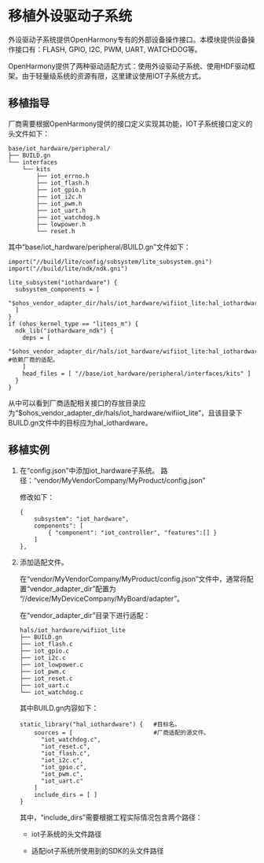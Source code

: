 # 移植外设驱动子系统


外设驱动子系统提供OpenHarmony专有的外部设备操作接口。本模块提供设备操作接口有：FLASH, GPIO, I2C, PWM, UART, WATCHDOG等。


OpenHarmony提供了两种驱动适配方式：使用外设驱动子系统、使用HDF驱动框架。由于轻量级系统的资源有限，这里建议使用IOT子系统方式。


## 移植指导

厂商需要根据OpenHarmony提供的接口定义实现其功能，IOT子系统接口定义的头文件如下：

  
```
base/iot_hardware/peripheral/
├── BUILD.gn
└── interfaces
    └── kits
        ├── iot_errno.h
        ├── iot_flash.h
        ├── iot_gpio.h
        ├── iot_i2c.h
        ├── iot_pwm.h
        ├── iot_uart.h
        ├── iot_watchdog.h
        ├── lowpower.h
        └── reset.h
```

其中“base/iot_hardware/peripheral/BUILD.gn”文件如下：

  
```
import("//build/lite/config/subsystem/lite_subsystem.gni")
import("//build/lite/ndk/ndk.gni")
       
lite_subsystem("iothardware") {
  subsystem_components = [
    "$ohos_vendor_adapter_dir/hals/iot_hardware/wifiiot_lite:hal_iothardware",
  ]
}
if (ohos_kernel_type == "liteos_m") {
  ndk_lib("iothardware_ndk") {
    deps = [
      "$ohos_vendor_adapter_dir/hals/iot_hardware/wifiiot_lite:hal_iothardware", #依赖厂商的适配。
    ]
    head_files = [ "//base/iot_hardware/peripheral/interfaces/kits" ]
  }
}
```

从中可以看到厂商适配相关接口的存放目录应为“$ohos_vendor_adapter_dir/hals/iot_hardware/wifiiot_lite”，且该目录下BUILD.gn文件中的目标应为hal_iothardware。


## 移植实例

1. 在“config.json”中添加iot_hardware子系统。
   路径：“vendor/MyVendorCompany/MyProduct/config.json”

   修改如下：

     
   ```
   { 
       subsystem": "iot_hardware", 
       components": [ 
           { "component": "iot_controller", "features":[] }
       ] 
   },
   ```

2. 添加适配文件。

   在“vendor/MyVendorCompany/MyProduct/config.json”文件中，通常将配置“vendor_adapter_dir”配置为 “//device/MyDeviceCompany/MyBoard/adapter”。

   在“vendor_adapter_dir”目录下进行适配：

     
   ```
   hals/iot_hardware/wifiiot_lite
   ├── BUILD.gn
   ├── iot_flash.c
   ├── iot_gpio.c
   ├── iot_i2c.c
   ├── iot_lowpower.c
   ├── iot_pwm.c
   ├── iot_reset.c
   ├── iot_uart.c
   └── iot_watchdog.c
   ```

   其中BUILD.gn内容如下：

     
   ```
   static_library("hal_iothardware") {   #目标名。
       sources = [                       #厂商适配的源文件。
         "iot_watchdog.c",
         "iot_reset.c",
         "iot_flash.c",
         "iot_i2c.c",
         "iot_gpio.c",
         "iot_pwm.c",
         "iot_uart.c"
       ]
       include_dirs = [ ]
   }
   ```

   其中，“include_dirs”需要根据工程实际情况包含两个路径：

   - iot子系统的头文件路径

   - 适配iot子系统所使用到的SDK的头文件路径
